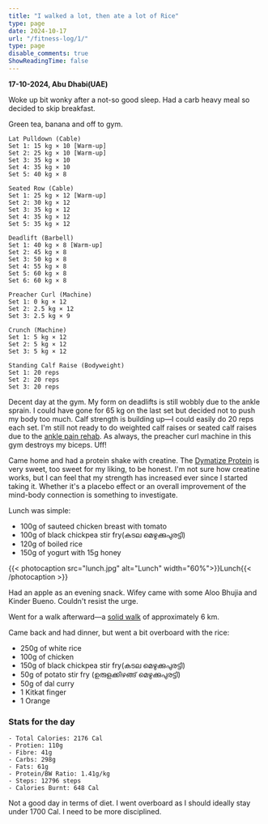 ```yaml
---
title: "I walked a lot, then ate a lot of Rice"
type: page
date: 2024-10-17
url: "/fitness-log/1/"
type: page
disable_comments: true
ShowReadingTime: false
---
```

**17-10-2024, Abu Dhabi(UAE)**


Woke up bit wonky after a not-so good sleep. Had a carb heavy meal so decided to skip breakfast.

Green tea, banana and off to gym.

```
Lat Pulldown (Cable)
Set 1: 15 kg × 10 [Warm-up]
Set 2: 25 kg × 10 [Warm-up]
Set 3: 35 kg × 10
Set 4: 35 kg × 10
Set 5: 40 kg × 8

Seated Row (Cable)
Set 1: 25 kg × 12 [Warm-up]
Set 2: 30 kg × 12
Set 3: 35 kg × 12
Set 4: 35 kg × 12
Set 5: 35 kg × 12

Deadlift (Barbell)
Set 1: 40 kg × 8 [Warm-up]
Set 2: 45 kg × 8
Set 3: 50 kg × 8
Set 4: 55 kg × 8
Set 5: 60 kg × 8
Set 6: 60 kg × 8

Preacher Curl (Machine)
Set 1: 0 kg × 12
Set 2: 2.5 kg × 12
Set 3: 2.5 kg × 9

Crunch (Machine)
Set 1: 5 kg × 12
Set 2: 5 kg × 12
Set 3: 5 kg × 12

Standing Calf Raise (Bodyweight)
Set 1: 20 reps
Set 2: 20 reps
Set 3: 20 reps
```
Decent day at the gym. My form on deadlifts is still wobbly due to the ankle sprain. I could have gone for 65 kg on the last set but decided not to push my body too much. Calf strength is building up—I could easily do 20 reps each set. I'm still not ready to do weighted calf raises or seated calf raises due to the [ankle pain rehab](https://rishikeshs.com/journal/ankle-sprain/). As always, the preacher curl machine in this gym destroys my biceps. Uff!

Came home and had a protein shake with creatine. The [Dymatize Protein](https://geni.us/rs-dymatize) is very sweet, too sweet for my liking, to be honest. I'm not sure how creatine works, but I can feel that my strength has increased ever since I started taking it. Whether it's a placebo effect or an overall improvement of the mind-body connection is something to investigate.


Lunch was simple:


- 100g of sauteed chicken breast with tomato
- 100g of black chickpea stir fry(കടല മെഴുക്കുപുരട്ടി)
- 120g of boiled rice
- 150g of yogurt with 15g honey


{{< photocaption src="lunch.jpg" alt="Lunch" width="60%">}}Lunch{{< /photocaption >}}


Had an apple as an evening snack. Wifey came with some Aloo Bhujia and Kinder Bueno. Couldn't resist the urge.

Went for a walk afterward—a [solid walk](https://www.strava.com/activities/12679219006) of approximately 6 km.

Came back and had dinner, but went a bit overboard with the rice:

- 250g of white rice
- 100g of chicken
- 150g of black chickpea stir fry(കടല മെഴുക്കുപുരട്ടി)
- 50g of potato stir fry (ഉരുളക്കിഴങ്ങ് മെഴുക്കുപുരട്ടി)
- 50g of dal curry
- 1 Kitkat finger
- 1 Orange

### Stats for the day


```
- Total Calories: 2176 Cal
- Protien: 110g
- Fibre: 41g
- Carbs: 298g
- Fats: 61g
- Protein/BW Ratio: 1.41g/kg
- Steps: 12796 steps
- Calories Burnt: 648 Cal

```


Not a good day in terms of diet. I went overboard as I should ideally stay under 1700 Cal. I need to be more disciplined.




